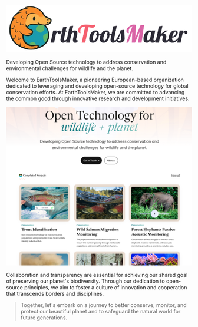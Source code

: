 ![EarthToolsMaker](../assets/images/etm-logo-text.png)

Developing Open Source technology to address conservation and environmental
challenges for wildlife and the planet.

Welcome to EarthToolsMaker, a pioneering European-based organization
dedicated to leveraging and developing open-source technology for
global conservation efforts. At EarthToolsMaker, we are committed to
advancing the common good through innovative research and development
initiatives.

[<img src="../assets/images/etm-website.png" />](https://www.earthtoolsmaker.org/)

Collaboration and transparency are essential for achieving our shared
goal of preserving our planet's biodiversity. Through our dedication to
open-source principles, we aim to foster a culture of innovation and
cooperation that transcends borders and disciplines.

> Together, let's embark on a journey to better conserve, monitor, and
> protect our beautiful planet and to safeguard the
> natural world for future generations.
